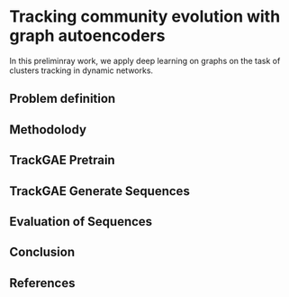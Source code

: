 # Tracking community evolution with graph autoencoders
In this preliminray work, we apply deep learning on graphs on the task of clusters tracking in dynamic networks. 

## Problem definition

## Methodolody

## TrackGAE Pretrain

## TrackGAE Generate Sequences

## Evaluation of Sequences

## Conclusion

## References
